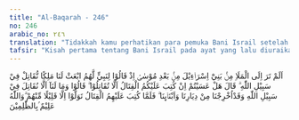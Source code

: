 ```yaml
---
title: "Al-Baqarah - 246"
no: 246
arabic_no: ٢٤٦
translation: "Tidakkah kamu perhatikan para pemuka Bani Israil setelah Musa wafat, ketika mereka berkata kepada seorang nabi mereka, “Angkatlah seorang raja untuk kami, niscaya kami berperang di jalan Allah.” Nabi mereka menjawab, “Jangan-jangan jika diwajibkan atasmu berperang, kamu tidak akan berperang juga?” Mereka menjawab, “Mengapa kami tidak akan berperang di jalan Allah, sedangkan kami telah diusir dari kampung halaman kami dan (dipisahkan dari) anak-anak kami?” Tetapi ketika perang itu diwajibkan atas mereka, mereka berpaling, kecuali sebagian kecil dari mereka. Dan Allah Maha Mengetahui orang-orang yang zalim."
tafsir: "Kisah pertama tentang Bani Israil pada ayat yang lalu diuraikan secara umum dan dalam ayat ini diuraikan secara terperinci. Pada masa itu, telah menjadi kebiasaan bagi Bani Israil bahwa soal-soal kenegaraan diatur oleh seorang raja dan soal agama dipimpin oleh seorang yang juga ditaati oleh raja sendiri. Samuel (nabi mereka saat itu) yang mengetahui tabiat Bani Israil, ketika mendengar usul mereka mengangkat seorang raja, timbul keraguan dalam hatinya tentang kesetiaan Bani Israil itu, sehingga beliau berkata, \"Mungkin sekali jika kepada kamu nanti diwajibkan perang, kamu tidak mau berperang.\" Beliau sering menyaksikan sifat penakut di kalangan mereka. Mereka menjawab, \"Mengapa kami tidak mau berperang di jalan Allah. Padahal telah cukup alasan yang mendorong kami untuk melaksanakan perang itu? Kami telah diusir dari kampung halaman kami dan anak-anak kami pun banyak yang ditawan oleh musuh.\"\n\nMereka menyatakan bahwa penderitaan mereka sudah cukup berat sehingga jalan lain tidak ada lagi, kecuali dengan mempergunakan kekerasan. Ternyata benar apa yang diragukan oleh Samuel, yaitu tatkala perang telah diwajibkan kepada Bani Israil dan Samuel telah memilih seorang raja untuk memimpin mereka, mereka banyak yang berpaling dan meninggalkan jihad di jalan Allah serta sedikit sekali yang tetap teguh memegang janjinya.\n\nAllah mengetahui orang-orang yang tidak ikut berjihad itu dan mereka dimasukkan dalam golongan orang-orang yang zalim, yang menganiaya dirinya sendiri disebabkan tidak mau berjihad untuk membela hak dan menegakkan kebenaran. Mereka di dunia menjadi orang-orang yang terhina dan di akhirat menjadi orang-orang yang celaka dan mendapat siksa."
---
```


اَلَمْ تَرَ اِلَى الْمَلَاِ مِنْۢ بَنِيْٓ اِسْرَاۤءِيْلَ مِنْۢ بَعْدِ مُوْسٰىۘ اِذْ قَالُوْا لِنَبِيٍّ لَّهُمُ ابْعَثْ لَنَا مَلِكًا نُّقَاتِلْ فِيْ سَبِيْلِ اللّٰهِ ۗ قَالَ هَلْ عَسَيْتُمْ اِنْ كُتِبَ عَلَيْكُمُ الْقِتَالُ اَلَّا تُقَاتِلُوْا ۗ قَالُوْا وَمَا لَنَآ اَلَّا نُقَاتِلَ فِيْ سَبِيْلِ اللّٰهِ وَقَدْاُخْرِجْنَا مِنْ دِيَارِنَا وَاَبْنَاۤىِٕنَا ۗ فَلَمَّا كُتِبَ عَلَيْهِمُ الْقِتَالُ تَوَلَّوْا اِلَّا قَلِيْلًا مِّنْهُمْ ۗوَاللّٰهُ عَلِيْمٌ ۢبِالظّٰلِمِيْنَ 
